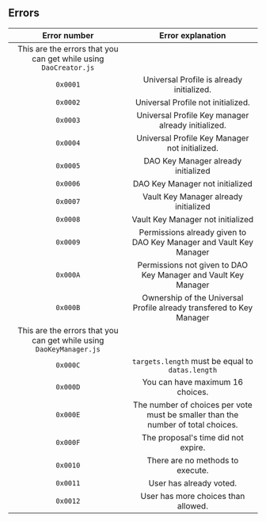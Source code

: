 ## Errors

| Error number | Error explanation |
| :---: | :---: |
| This are the errors that you can get while using `DaoCreator.js` ||
| `0x0001` | Universal Profile is already initialized. |
| `0x0002` | Universal Profile not initialized. |
| `0x0003` | Universal Profile Key manager already initialized. |
| `0x0004` | Universal Profile Key Manager not initialized. |
| `0x0005` | DAO Key Manager already initialized |
| `0x0006` | DAO Key Manager not initialized |
| `0x0007` | Vault Key Manager already initialized |
| `0x0008` | Vault Key Manager not initialized |
| `0x0009` | Permissions already given to DAO Key Manager and Vault Key Manager |
| `0x000A` | Permissions not given to DAO Key Manager and Vault Key Manager |
| `0x000B` | Ownership of the Universal Profile already transfered to Key Manager |
| This are the errors that you can get while using `DaoKeyManager.js` ||
| `0x000C` | `targets.length` must be equal to `datas.length` |
| `0x000D` | You can have maximum 16 choices. |
| `0x000E` | The number of choices per vote must be smaller than the number of total choices. |
| `0x000F` | The proposal's time did not expire. |
| `0x0010` | There are no methods to execute. |
| `0x0011` | User has already voted. |
| `0x0012` | User has more choices than allowed. |
